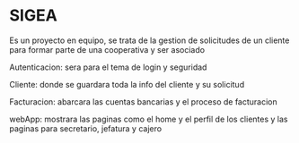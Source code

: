 # SIGEA
Es un proyecto en equipo, se trata de la gestion de solicitudes de un cliente para formar parte de una cooperativa y ser asociado

Autenticacion: sera para el tema de login y seguridad

Cliente: donde se guardara toda la info del cliente y su solicitud

Facturacion: abarcara las cuentas bancarias y el proceso de facturacion

webApp: mostrara las paginas como el home y el perfil de los clientes y las paginas para secretario, jefatura y cajero
